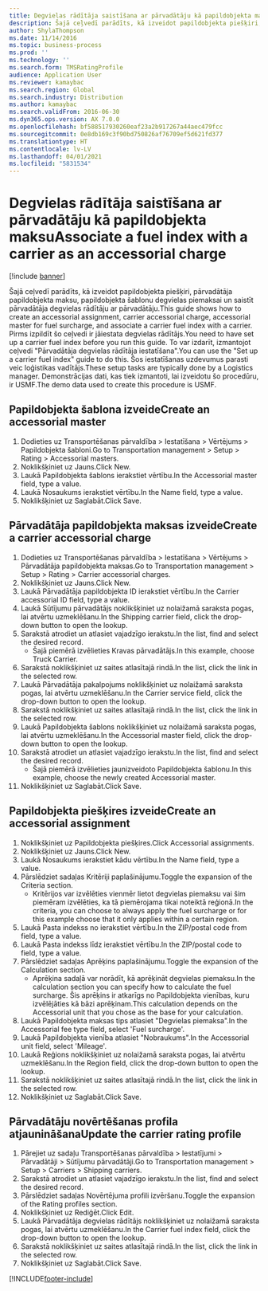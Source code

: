 ```yaml
---
title: Degvielas rādītāja saistīšana ar pārvadātāju kā papildobjekta maksu
description: Šajā ceļvedī parādīts, kā izveidot papildobjekta piešķiri, pārvadātāja papildobjekta maksu, papildobjekta šablonu degvielas piemaksai un saistīt pārvadātāja degvielas rādītāju ar pārvadātāju.
author: ShylaThompson
ms.date: 11/14/2016
ms.topic: business-process
ms.prod: ''
ms.technology: ''
ms.search.form: TMSRatingProfile
audience: Application User
ms.reviewer: kamaybac
ms.search.region: Global
ms.search.industry: Distribution
ms.author: kamaybac
ms.search.validFrom: 2016-06-30
ms.dyn365.ops.version: AX 7.0.0
ms.openlocfilehash: bf588517930260eaf23a2b917267a44aec479fcc
ms.sourcegitcommit: 0e8db169c3f90bd750826af76709ef5d621fd377
ms.translationtype: HT
ms.contentlocale: lv-LV
ms.lasthandoff: 04/01/2021
ms.locfileid: "5831534"
---
```

# <a name="associate-a-fuel-index-with-a-carrier-as-an-accessorial-charge"></a><span data-ttu-id="57ece-103">Degvielas rādītāja saistīšana ar pārvadātāju kā papildobjekta maksu</span><span class="sxs-lookup"><span data-stu-id="57ece-103">Associate a fuel index with a carrier as an accessorial charge</span></span>

[!include [banner](../../includes/banner.md)]

<span data-ttu-id="57ece-104">Šajā ceļvedī parādīts, kā izveidot papildobjekta piešķiri, pārvadātāja papildobjekta maksu, papildobjekta šablonu degvielas piemaksai un saistīt pārvadātāja degvielas rādītāju ar pārvadātāju.</span><span class="sxs-lookup"><span data-stu-id="57ece-104">This guide shows how to create an accessorial assignment, carrier accessorial charge, accessorial master for fuel surcharge, and associate a carrier fuel index with a carrier.</span></span> <span data-ttu-id="57ece-105">Pirms izpildīt šo ceļvedi ir jāiestata degvielas rādītājs.</span><span class="sxs-lookup"><span data-stu-id="57ece-105">You need to have set up a carrier fuel index before you run this guide.</span></span> <span data-ttu-id="57ece-106">To var izdarīt, izmantojot ceļvedi "Pārvadātāja degvielas rādītāja iestatīšana".</span><span class="sxs-lookup"><span data-stu-id="57ece-106">You can use the "Set up a carrier fuel index" guide to do this.</span></span> <span data-ttu-id="57ece-107">Šos iestatīšanas uzdevumus parasti veic loģistikas vadītājs.</span><span class="sxs-lookup"><span data-stu-id="57ece-107">These setup tasks are typically done by a Logistics manager.</span></span> <span data-ttu-id="57ece-108">Demonstrācijas dati, kas tiek izmantoti, lai izveidotu šo procedūru, ir USMF.</span><span class="sxs-lookup"><span data-stu-id="57ece-108">The demo data used to create this procedure is USMF.</span></span>


## <a name="create-an-accessorial-master"></a><span data-ttu-id="57ece-109">Papildobjekta šablona izveide</span><span class="sxs-lookup"><span data-stu-id="57ece-109">Create an accessorial master</span></span>
1. <span data-ttu-id="57ece-110">Dodieties uz Transportēšanas pārvaldība > Iestatīšana > Vērtējums > Papildobjekta šabloni.</span><span class="sxs-lookup"><span data-stu-id="57ece-110">Go to Transportation management > Setup > Rating > Accessorial masters.</span></span>
2. <span data-ttu-id="57ece-111">Noklikšķiniet uz Jauns.</span><span class="sxs-lookup"><span data-stu-id="57ece-111">Click New.</span></span>
3. <span data-ttu-id="57ece-112">Laukā Papildobjekta šablons ierakstiet vērtību.</span><span class="sxs-lookup"><span data-stu-id="57ece-112">In the Accessorial master field, type a value.</span></span>
4. <span data-ttu-id="57ece-113">Laukā Nosaukums ierakstiet vērtību.</span><span class="sxs-lookup"><span data-stu-id="57ece-113">In the Name field, type a value.</span></span>
5. <span data-ttu-id="57ece-114">Noklikšķiniet uz Saglabāt.</span><span class="sxs-lookup"><span data-stu-id="57ece-114">Click Save.</span></span>

## <a name="create-a-carrier-accessorial-charge"></a><span data-ttu-id="57ece-115">Pārvadātāja papildobjekta maksas izveide</span><span class="sxs-lookup"><span data-stu-id="57ece-115">Create a carrier accessorial charge</span></span>
1. <span data-ttu-id="57ece-116">Dodieties uz Transportēšanas pārvaldība > Iestatīšana > Vērtējums > Pārvadātāja papildobjekta maksas.</span><span class="sxs-lookup"><span data-stu-id="57ece-116">Go to Transportation management > Setup > Rating > Carrier accessorial charges.</span></span>
2. <span data-ttu-id="57ece-117">Noklikšķiniet uz Jauns.</span><span class="sxs-lookup"><span data-stu-id="57ece-117">Click New.</span></span>
3. <span data-ttu-id="57ece-118">Laukā Pārvadātāja papildobjekta ID ierakstiet vērtību.</span><span class="sxs-lookup"><span data-stu-id="57ece-118">In the Carrier accessorial ID field, type a value.</span></span>
4. <span data-ttu-id="57ece-119">Laukā Sūtījumu pārvadātājs noklikšķiniet uz nolaižamā saraksta pogas, lai atvērtu uzmeklēšanu.</span><span class="sxs-lookup"><span data-stu-id="57ece-119">In the Shipping carrier field, click the drop-down button to open the lookup.</span></span>
5. <span data-ttu-id="57ece-120">Sarakstā atrodiet un atlasiet vajadzīgo ierakstu.</span><span class="sxs-lookup"><span data-stu-id="57ece-120">In the list, find and select the desired record.</span></span>
    * <span data-ttu-id="57ece-121">Šajā piemērā izvēlieties Kravas pārvadātājs.</span><span class="sxs-lookup"><span data-stu-id="57ece-121">In this example, choose Truck Carrier.</span></span>  
6. <span data-ttu-id="57ece-122">Sarakstā noklikšķiniet uz saites atlasītajā rindā.</span><span class="sxs-lookup"><span data-stu-id="57ece-122">In the list, click the link in the selected row.</span></span>
7. <span data-ttu-id="57ece-123">Laukā Pārvadātāja pakalpojums noklikšķiniet uz nolaižamā saraksta pogas, lai atvērtu uzmeklēšanu.</span><span class="sxs-lookup"><span data-stu-id="57ece-123">In the Carrier service field, click the drop-down button to open the lookup.</span></span>
8. <span data-ttu-id="57ece-124">Sarakstā noklikšķiniet uz saites atlasītajā rindā.</span><span class="sxs-lookup"><span data-stu-id="57ece-124">In the list, click the link in the selected row.</span></span>
9. <span data-ttu-id="57ece-125">Laukā Papildobjekta šablons noklikšķiniet uz nolaižamā saraksta pogas, lai atvērtu uzmeklēšanu.</span><span class="sxs-lookup"><span data-stu-id="57ece-125">In the Accessorial master field, click the drop-down button to open the lookup.</span></span>
10. <span data-ttu-id="57ece-126">Sarakstā atrodiet un atlasiet vajadzīgo ierakstu.</span><span class="sxs-lookup"><span data-stu-id="57ece-126">In the list, find and select the desired record.</span></span>
    * <span data-ttu-id="57ece-127">Šajā piemērā izvēlieties jaunizveidoto Papildobjekta šablonu.</span><span class="sxs-lookup"><span data-stu-id="57ece-127">In this example, choose the newly created Accessorial master.</span></span>  
11. <span data-ttu-id="57ece-128">Noklikšķiniet uz Saglabāt.</span><span class="sxs-lookup"><span data-stu-id="57ece-128">Click Save.</span></span>

## <a name="create-an-accessorial-assignment"></a><span data-ttu-id="57ece-129">Papildobjekta piešķires izveide</span><span class="sxs-lookup"><span data-stu-id="57ece-129">Create an accessorial assignment</span></span>
1. <span data-ttu-id="57ece-130">Noklikšķiniet uz Papildobjekta piešķires.</span><span class="sxs-lookup"><span data-stu-id="57ece-130">Click Accessorial assignments.</span></span>
2. <span data-ttu-id="57ece-131">Noklikšķiniet uz Jauns.</span><span class="sxs-lookup"><span data-stu-id="57ece-131">Click New.</span></span>
3. <span data-ttu-id="57ece-132">Laukā Nosaukums ierakstiet kādu vērtību.</span><span class="sxs-lookup"><span data-stu-id="57ece-132">In the Name field, type a value.</span></span>
4. <span data-ttu-id="57ece-133">Pārslēdziet sadaļas Kritēriji paplašinājumu.</span><span class="sxs-lookup"><span data-stu-id="57ece-133">Toggle the expansion of the Criteria section.</span></span>
    * <span data-ttu-id="57ece-134">Kritērijos var izvēlēties vienmēr lietot degvielas piemaksu vai šim piemēram izvēlēties, ka tā piemērojama tikai noteiktā reģionā.</span><span class="sxs-lookup"><span data-stu-id="57ece-134">In the criteria, you can choose to always apply the fuel surcharge or for this example choose that it only applies within a certain region.</span></span>  
5. <span data-ttu-id="57ece-135">Laukā Pasta indekss no ierakstiet vērtību.</span><span class="sxs-lookup"><span data-stu-id="57ece-135">In the ZIP/postal code from field, type a value.</span></span>
6. <span data-ttu-id="57ece-136">Laukā Pasta indekss līdz ierakstiet vērtību.</span><span class="sxs-lookup"><span data-stu-id="57ece-136">In the ZIP/postal code to field, type a value.</span></span>
7. <span data-ttu-id="57ece-137">Pārslēdziet sadaļas Aprēķins paplašinājumu.</span><span class="sxs-lookup"><span data-stu-id="57ece-137">Toggle the expansion of the Calculation section.</span></span>
    * <span data-ttu-id="57ece-138">Aprēķina sadaļā var norādīt, kā aprēķināt degvielas piemaksu.</span><span class="sxs-lookup"><span data-stu-id="57ece-138">In the calculation section you can specify how to calculate the fuel surcharge.</span></span> <span data-ttu-id="57ece-139">Šis aprēķins ir atkarīgs no Papildobjekta vienības, kuru izvēlējāties kā bāzi aprēķinam.</span><span class="sxs-lookup"><span data-stu-id="57ece-139">This calculation depends on the Accessorial unit that you chose as the base for your calculation.</span></span>  
8. <span data-ttu-id="57ece-140">Laukā Papildobjekta maksas tips atlasiet "Degvielas piemaksa".</span><span class="sxs-lookup"><span data-stu-id="57ece-140">In the Accessorial fee type field, select 'Fuel surcharge'.</span></span>
9. <span data-ttu-id="57ece-141">Laukā Papildobjekta vienība atlasiet "Nobraukums".</span><span class="sxs-lookup"><span data-stu-id="57ece-141">In the Accessorial unit field, select 'Mileage'.</span></span>
10. <span data-ttu-id="57ece-142">Laukā Reģions noklikšķiniet uz nolaižamā saraksta pogas, lai atvērtu uzmeklēšanu.</span><span class="sxs-lookup"><span data-stu-id="57ece-142">In the Region field, click the drop-down button to open the lookup.</span></span>
11. <span data-ttu-id="57ece-143">Sarakstā noklikšķiniet uz saites atlasītajā rindā.</span><span class="sxs-lookup"><span data-stu-id="57ece-143">In the list, click the link in the selected row.</span></span>
12. <span data-ttu-id="57ece-144">Noklikšķiniet uz Saglabāt.</span><span class="sxs-lookup"><span data-stu-id="57ece-144">Click Save.</span></span>

## <a name="update-the-carrier-rating-profile"></a><span data-ttu-id="57ece-145">Pārvadātāju novērtēšanas profila atjaunināšana</span><span class="sxs-lookup"><span data-stu-id="57ece-145">Update the carrier rating profile</span></span>
1. <span data-ttu-id="57ece-146">Pārejiet uz sadaļu Transportēšanas pārvaldība > Iestatījumi > Pārvadātāji > Sūtījumu pārvadātāji.</span><span class="sxs-lookup"><span data-stu-id="57ece-146">Go to Transportation management > Setup > Carriers > Shipping carriers.</span></span>
2. <span data-ttu-id="57ece-147">Sarakstā atrodiet un atlasiet vajadzīgo ierakstu.</span><span class="sxs-lookup"><span data-stu-id="57ece-147">In the list, find and select the desired record.</span></span>
3. <span data-ttu-id="57ece-148">Pārslēdziet sadaļas Novērtējuma profili izvēršanu.</span><span class="sxs-lookup"><span data-stu-id="57ece-148">Toggle the expansion of the Rating profiles section.</span></span>
4. <span data-ttu-id="57ece-149">Noklikšķiniet uz Rediģēt.</span><span class="sxs-lookup"><span data-stu-id="57ece-149">Click Edit.</span></span>
5. <span data-ttu-id="57ece-150">Laukā Pārvadātāja degvielas rādītājs noklikšķiniet uz nolaižamā saraksta pogas, lai atvērtu uzmeklēšanu.</span><span class="sxs-lookup"><span data-stu-id="57ece-150">In the Carrier fuel index field, click the drop-down button to open the lookup.</span></span>
6. <span data-ttu-id="57ece-151">Sarakstā noklikšķiniet uz saites atlasītajā rindā.</span><span class="sxs-lookup"><span data-stu-id="57ece-151">In the list, click the link in the selected row.</span></span>
7. <span data-ttu-id="57ece-152">Noklikšķiniet uz Saglabāt.</span><span class="sxs-lookup"><span data-stu-id="57ece-152">Click Save.</span></span>



[!INCLUDE[footer-include](../../../includes/footer-banner.md)]